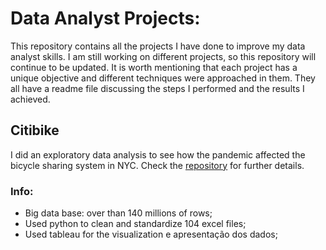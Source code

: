 # Data Analyst Projects:

This repository contains all the projects I have done to improve my data analyst skills. 
I am still working on different projects, so this repository will continue to be updated. 
It is worth mentioning that each project has a unique objective and different techniques were approached in them. They all have a readme file discussing the steps I performed and the results I achieved.


## Citibike
 I did an exploratory data analysis to see how the pandemic affected the bicycle sharing system in NYC.
 Check the [repository](https://github.com/cosfer2804/Projects-Repository/tree/main/CitiBike) for further details.
 ### Info:
 - Big data base: over than 140 millions of rows;
 - Used python to clean and standardize 104 excel files;
 - Used tableau for the visualization e apresentação dos dados;
